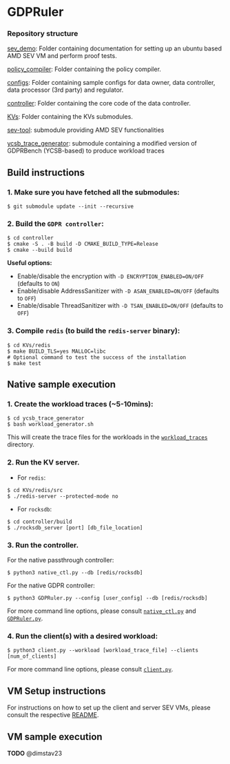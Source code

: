 # GDPRuler

### Repository structure
[sev_demo](./sev_demo): Folder containing documentation for setting up an ubuntu based AMD SEV VM and perform proof tests.

[policy_compiler](./policy_compiler): Folder containing the policy compiler.

[configs](./configs): Folder containing sample configs for data owner, data controller, data processor (3rd party) and regulator.

[controller](./controller): Folder containing the core code of the data controller.

[KVs](./KVs): Folder containing the KVs submodules.

[sev-tool](./sev-tool/): submodule providing AMD SEV functionalities

[ycsb_trace_generator](./ycsb_trace_generator/): submodule containing a modified version of GDPRBench (YCSB-based) to produce workload traces

## Build instructions

### 1. Make sure you have fetched all the submodules:
```
$ git submodule update --init --recursive
```

### 2. Build the `GDPR controller`:
```
$ cd controller
$ cmake -S . -B build -D CMAKE_BUILD_TYPE=Release
$ cmake --build build
```

**Useful options:**
- Enable/disable the encryption with `-D ENCRYPTION_ENABLED=ON/OFF` (defaults to `ON`)
- Enable/disable AddressSanitizer with `-D ASAN_ENABLED=ON/OFF` (defaults to `OFF`)
- Enable/disable ThreadSanitizer with `-D TSAN_ENABLED=ON/OFF` (defaults to `OFF`)

### 3. Compile `redis` (to build the `redis-server` binary):
```
$ cd KVs/redis
$ make BUILD_TLS=yes MALLOC=libc
# Optional command to test the success of the installation
$ make test
```

## Native sample execution

### 1. Create the workload traces (~5-10mins):
```
$ cd ycsb_trace_generator
$ bash workload_generator.sh
```
This will create the trace files for the workloads in the [`workload_traces`](./workload_traces) directory.

### 2. Run the KV server.
- For `redis`:
```
$ cd KVs/redis/src
$ ./redis-server --protected-mode no
```
- For `rocksdb`:
```
$ cd controller/build
$ ./rocksdb_server [port] [db_file_location]
```

### 3. Run the controller.
For the native passthrough controller:
```
$ python3 native_ctl.py --db [redis/rocksdb]
```
For the native GDPR controller:
```
$ python3 GDPRuler.py --config [user_config] --db [redis/rocksdb]
```

For more command line options, please consult [`native_ctl.py`](./native_ctl.py) and [`GDPRuler.py`](./GDPRuler.py).

### 4. Run the client(s) with a desired workload:
```
$ python3 client.py --workload [workload_trace_file] --clients [num_of_clients]
```

For more command line options, please consult [`client.py`](./client.py).

## VM Setup instructions
For instructions on how to set up the client and server SEV VMs, 
please consult the respective [README](./AMD_SEV_SNP/README.md).

## VM sample execution

**TODO** @dimstav23